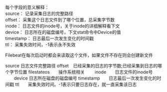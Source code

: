 每个字段的意义解释：  
source： 记录采集日志的完整路径  
offset： 采集这个日志文件到了哪个位置，总采集字节数  
inode： 日志文件的inode号，关于inode的详细解释看下文  
device： 日志所在的磁盘编号，下文stat命令中Device的值  
timestamp： 日志最后一次发生变化的时间戳  
ttl： 采集失效时间，-1表示永不失效  

Filebeat在每次启动时都会来读取这个文件，如果文件不存在则会创建新文件  

source 日志文件完整路径
offset　已经采集的日志的字节数;已经采集到日志的哪个字节位置
filestateos　　操作系统相关
　　inode　　日志文件的inode号
　　device    日志所在磁盘的磁盘编号
timestamp　　日志最后一次发生变化的时间戳
ttl　　采集失效时间。-1表示只要日志存在，就一直采集该日志
